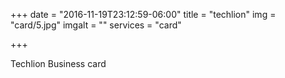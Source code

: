+++
date = "2016-11-19T23:12:59-06:00"
title = "techlion"
img = "card/5.jpg"
imgalt = ""
services = "card"

+++
<div class="portfolio card" data-cat="card">
  <div class="portfolio-wrapper">			
    <img src="img/portfolios/card/5.jpg" alt="" />
    <div class="label">
      <div class="label-text">
        <a class="text-title">Techlion</a>
        <span class="text-category">Business card</span>
      </div>
      <div class="label-bg"></div>
    </div>
  </div>
</div>
